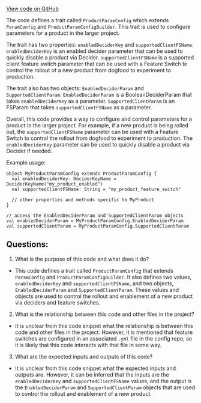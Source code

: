 [View code on GitHub](https://github.com/misbahsy/the-algorithm/product-mixer/core/src/main/scala/com/twitter/product_mixer/core/product/ProductParamConfig.scala)

The code defines a trait called `ProductParamConfig` which extends `ParamConfig` and `ProductParamConfigBuilder`. This trait is used to configure parameters for a product in the larger project. 

The trait has two properties: `enabledDeciderKey` and `supportedClientFSName`. `enabledDeciderKey` is an enabled decider parameter that can be used to quickly disable a product via Decider. `supportedClientFSName` is a supported client feature switch parameter that can be used with a Feature Switch to control the rollout of a new product from dogfood to experiment to production. 

The trait also has two objects: `EnabledDeciderParam` and `SupportedClientParam`. `EnabledDeciderParam` is a BooleanDeciderParam that takes `enabledDeciderKey` as a parameter. `SupportedClientParam` is an FSParam that takes `supportedClientFSName` as a parameter. 

Overall, this code provides a way to configure and control parameters for a product in the larger project. For example, if a new product is being rolled out, the `supportedClientFSName` parameter can be used with a Feature Switch to control the rollout from dogfood to experiment to production. The `enabledDeciderKey` parameter can be used to quickly disable a product via Decider if needed. 

Example usage:

```
object MyProductParamConfig extends ProductParamConfig {
  val enabledDeciderKey: DeciderKeyName = DeciderKeyName("my_product_enabled")
  val supportedClientFSName: String = "my_product_feature_switch"

  // other properties and methods specific to MyProduct
}

// access the EnabledDeciderParam and SupportedClientParam objects
val enabledDeciderParam = MyProductParamConfig.EnabledDeciderParam
val supportedClientParam = MyProductParamConfig.SupportedClientParam
```
## Questions: 
 1. What is the purpose of this code and what does it do?
- This code defines a trait called `ProductParamConfig` that extends `ParamConfig` and `ProductParamConfigBuilder`. It also defines two values, `enabledDeciderKey` and `supportedClientFSName`, and two objects, `EnabledDeciderParam` and `SupportedClientParam`. These values and objects are used to control the rollout and enablement of a new product via deciders and feature switches.

2. What is the relationship between this code and other files in the project?
- It is unclear from this code snippet what the relationship is between this code and other files in the project. However, it is mentioned that feature switches are configured in an associated `.yml` file in the config repo, so it is likely that this code interacts with that file in some way.

3. What are the expected inputs and outputs of this code?
- It is unclear from this code snippet what the expected inputs and outputs are. However, it can be inferred that the inputs are the `enabledDeciderKey` and `supportedClientFSName` values, and the output is the `EnabledDeciderParam` and `SupportedClientParam` objects that are used to control the rollout and enablement of a new product.